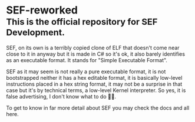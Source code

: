 # SEF-reworked <br><sup>This is the official repository for SEF Development.</sup>

SEF, on its own is a terribly copied clone of ELF that doesn't come near close to it in anyway but it is made in C# so it's ok, it also barely identifies as an executable format. It stands for "Simple Executable Format".

SEF as it may seem is not really a pure executable format, it is not bootstrapped neither it has a hex editable format, it is basically low-level instructions placed in a hex string format, it may not be a surprise in that case but it's by technical terms, a low-level Kernel interpreter. So yes, it is false advertising, I don't know what to do 🤷‍♂️.

To get to know in far more detail about SEF you may check the docs and all here.